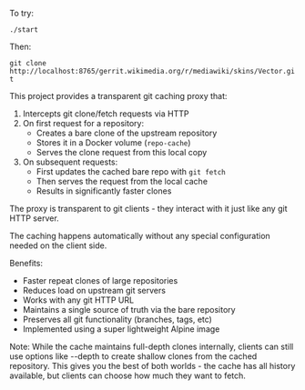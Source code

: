 To try:

`./start`

Then:

`git clone http://localhost:8765/gerrit.wikimedia.org/r/mediawiki/skins/Vector.git`

This project provides a transparent git caching proxy that:

1. Intercepts git clone/fetch requests via HTTP
2. On first request for a repository:
   - Creates a bare clone of the upstream repository
   - Stores it in a Docker volume (`repo-cache`)
   - Serves the clone request from this local copy
3. On subsequent requests:
   - First updates the cached bare repo with `git fetch`
   - Then serves the request from the local cache
   - Results in significantly faster clones

The proxy is transparent to git clients - they interact with it just like any git HTTP server.

The caching happens automatically without any special configuration needed on the client side.

Benefits:
- Faster repeat clones of large repositories
- Reduces load on upstream git servers
- Works with any git HTTP URL
- Maintains a single source of truth via the bare repository
- Preserves all git functionality (branches, tags, etc)
- Implemented using a super lightweight Alpine image

Note: While the cache maintains full-depth clones internally, clients can still use options like --depth to create shallow clones from the cached repository. This gives you the best of both worlds - the cache has all history available, but clients can choose how much they want to fetch.